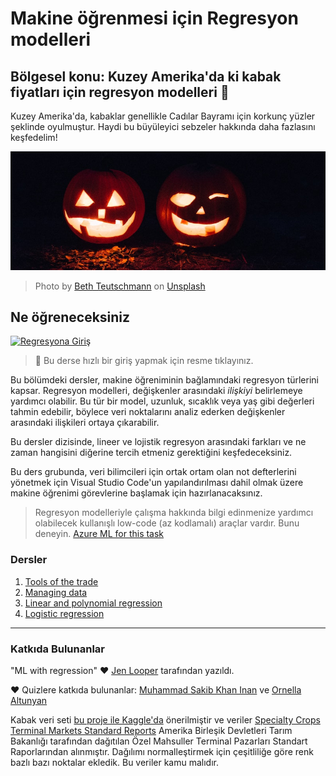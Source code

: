 # Makine öğrenmesi için Regresyon modelleri
## Bölgesel konu: Kuzey Amerika'da ki kabak fiyatları için regresyon modelleri 🎃 

Kuzey Amerika'da, kabaklar genellikle Cadılar Bayramı için korkunç yüzler şeklinde oyulmuştur. Haydi bu büyüleyici sebzeler hakkında daha fazlasını keşfedelim!

![jack-o-lanterns](../images/jack-o-lanterns.jpg)
> Photo by <a href="https://unsplash.com/@teutschmann?utm_source=unsplash&utm_medium=referral&utm_content=creditCopyText">Beth Teutschmann</a> on <a href="https://unsplash.com/s/photos/jack-o-lanterns?utm_source=unsplash&utm_medium=referral&utm_content=creditCopyText">Unsplash</a>
  
## Ne öğreneceksiniz

[![Regresyona Giriş](https://img.youtube.com/vi/5QnJtDad4iQ/0.jpg)](https://youtu.be/5QnJtDad4iQ "Regresyona giriş videosu - İzlemek için tıklayınız!")
> 🎥 Bu derse hızlı bir giriş yapmak için resme tıklayınız.

Bu bölümdeki dersler, makine öğreniminin bağlamındaki regresyon türlerini kapsar. Regresyon modelleri, değişkenler arasındaki _ilişkiyi_ belirlemeye yardımcı olabilir. Bu tür bir model, uzunluk, sıcaklık veya yaş gibi değerleri tahmin edebilir, böylece veri noktalarını analiz ederken değişkenler arasındaki ilişkileri ortaya çıkarabilir.

Bu dersler dizisinde, lineer ve lojistik regresyon arasındaki farkları ve ne zaman hangisini diğerine tercih etmeniz gerektiğini keşfedeceksiniz.

Bu ders grubunda, veri bilimcileri için ortak ortam olan not defterlerini yönetmek için Visual Studio Code'un yapılandırılması dahil olmak üzere makine öğrenimi görevlerine başlamak için hazırlanacaksınız. 

> Regresyon modelleriyle çalışma hakkında bilgi edinmenize yardımcı olabilecek kullanışlı low-code (az kodlamalı) araçlar vardır. Bunu deneyin. [Azure ML for this task](https://docs.microsoft.com/learn/modules/create-regression-model-azure-machine-learning-designer/?WT.mc_id=academic-77952-leestott)

### Dersler

1. [Tools of the trade](1-Tools/README.md)
2. [Managing data](2-Data/README.md)
3. [Linear and polynomial regression](3-Linear/README.md)
4. [Logistic regression](4-Logistic/README.md)

---
### Katkıda Bulunanlar

"ML with regression"  ♥️  [Jen Looper](https://twitter.com/jenlooper) tarafından yazıldı.

♥️ Quizlere katkıda bulunanlar: [Muhammad Sakib Khan Inan](https://twitter.com/Sakibinan) ve [Ornella Altunyan](https://twitter.com/ornelladotcom)

Kabak veri seti [bu proje ile Kaggle'da](https://www.kaggle.com/usda/a-year-of-pumpkin-prices) önerilmiştir ve veriler [Specialty Crops Terminal Markets Standard Reports](https://www.marketnews.usda.gov/mnp/fv-report-config-step1?type=termPrice) Amerika Birleşik Devletleri Tarım Bakanlığı tarafından dağıtılan Özel Mahsuller Terminal Pazarları Standart Raporlarından alınmıştır. Dağılımı normalleştirmek için çeşitliliğe göre renk bazlı bazı noktalar ekledik. Bu veriler kamu malıdır.
